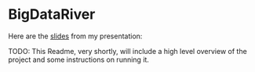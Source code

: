 # BigDataRiver

Here are the [slides](YowData-RadekOstrowski.pdf) from my presentation: 

TODO: This Readme, very shortly, will include a high level overview of the project and some instructions on running it. 

